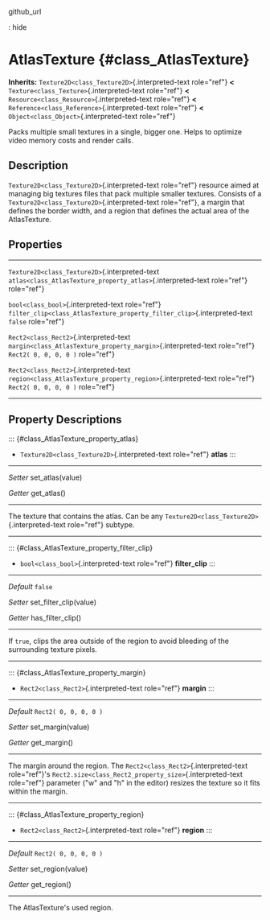 github\_url

:   hide

AtlasTexture {#class_AtlasTexture}
============

**Inherits:** `Texture2D<class_Texture2D>`{.interpreted-text role="ref"}
**\<** `Texture<class_Texture>`{.interpreted-text role="ref"} **\<**
`Resource<class_Resource>`{.interpreted-text role="ref"} **\<**
`Reference<class_Reference>`{.interpreted-text role="ref"} **\<**
`Object<class_Object>`{.interpreted-text role="ref"}

Packs multiple small textures in a single, bigger one. Helps to optimize
video memory costs and render calls.

Description
-----------

`Texture2D<class_Texture2D>`{.interpreted-text role="ref"} resource
aimed at managing big textures files that pack multiple smaller
textures. Consists of a `Texture2D<class_Texture2D>`{.interpreted-text
role="ref"}, a margin that defines the border width, and a region that
defines the actual area of the AtlasTexture.

Properties
----------

  ------------------------------------------------ -------------------------------------------------------------------------- -----------------------
  `Texture2D<class_Texture2D>`{.interpreted-text   `atlas<class_AtlasTexture_property_atlas>`{.interpreted-text role="ref"}   
  role="ref"}                                                                                                                 

  `bool<class_bool>`{.interpreted-text role="ref"} `filter_clip<class_AtlasTexture_property_filter_clip>`{.interpreted-text   `false`
                                                   role="ref"}                                                                

  `Rect2<class_Rect2>`{.interpreted-text           `margin<class_AtlasTexture_property_margin>`{.interpreted-text role="ref"} `Rect2( 0, 0, 0, 0 )`
  role="ref"}                                                                                                                 

  `Rect2<class_Rect2>`{.interpreted-text           `region<class_AtlasTexture_property_region>`{.interpreted-text role="ref"} `Rect2( 0, 0, 0, 0 )`
  role="ref"}                                                                                                                 
  ------------------------------------------------ -------------------------------------------------------------------------- -----------------------

Property Descriptions
---------------------

::: {#class_AtlasTexture_property_atlas}
-   `Texture2D<class_Texture2D>`{.interpreted-text role="ref"} **atlas**
:::

  ---------- -------------------
  *Setter*   set\_atlas(value)

  *Getter*   get\_atlas()
  ---------- -------------------

The texture that contains the atlas. Can be any
`Texture2D<class_Texture2D>`{.interpreted-text role="ref"} subtype.

------------------------------------------------------------------------

::: {#class_AtlasTexture_property_filter_clip}
-   `bool<class_bool>`{.interpreted-text role="ref"} **filter\_clip**
:::

  ----------- --------------------------
  *Default*   `false`

  *Setter*    set\_filter\_clip(value)

  *Getter*    has\_filter\_clip()
  ----------- --------------------------

If `true`, clips the area outside of the region to avoid bleeding of the
surrounding texture pixels.

------------------------------------------------------------------------

::: {#class_AtlasTexture_property_margin}
-   `Rect2<class_Rect2>`{.interpreted-text role="ref"} **margin**
:::

  ----------- -------------------------
  *Default*   `Rect2( 0, 0, 0, 0 )`

  *Setter*    set\_margin(value)

  *Getter*    get\_margin()
  ----------- -------------------------

The margin around the region. The `Rect2<class_Rect2>`{.interpreted-text
role="ref"}\'s `Rect2.size<class_Rect2_property_size>`{.interpreted-text
role="ref"} parameter (\"w\" and \"h\" in the editor) resizes the
texture so it fits within the margin.

------------------------------------------------------------------------

::: {#class_AtlasTexture_property_region}
-   `Rect2<class_Rect2>`{.interpreted-text role="ref"} **region**
:::

  ----------- -------------------------
  *Default*   `Rect2( 0, 0, 0, 0 )`

  *Setter*    set\_region(value)

  *Getter*    get\_region()
  ----------- -------------------------

The AtlasTexture\'s used region.
